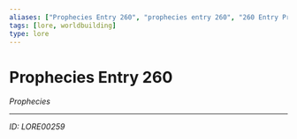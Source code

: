 ```yaml
---
aliases: ["Prophecies Entry 260", "prophecies entry 260", "260 Entry Prophecies"]
tags: [lore, worldbuilding]
type: lore
---
```


# Prophecies Entry 260

*Prophecies*

---
*ID: LORE00259*